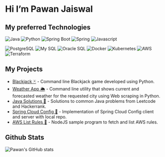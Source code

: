 # Hi I’m Pawan Jaiswal

## My preferred Technologies

![Java](https://img.shields.io/badge/-Java-orange?logo=java)
![Python](https://img.shields.io/badge/-Python-yellow?logo=python)
![Spring Boot](https://img.shields.io/badge/-Spring%20Boot-EEF2FB?logo=springboot)
![Spring](https://img.shields.io/badge/-Spring-EEF2FB?logo=spring)
![Javascript](https://img.shields.io/badge/-Javascript-red?logo=javascript)

![PostgreSQL](https://img.shields.io/badge/-PostgreSQL-EEF2FB?logo=postgresql)
![My SQL](https://img.shields.io/badge/-My%20SQL-orange?logo=mysql)
![Oracle SQL](https://img.shields.io/badge/-Oracle%20SQL-orange?logo=oracle)
![Docker](https://img.shields.io/badge/-Docker-EEF2FB?logo=docker)
![Kubernetes](https://img.shields.io/badge/-Kubernetes-EEF2FB?logo=kubernetes)
![AWS](https://img.shields.io/badge/-AWS-EEF2FB?logo=amazon)
![Terraform](https://img.shields.io/badge/-Terraform-6434eb?logo=terraform)

## My Projects

- [Blackjack :black_joker:](https://github.com/pawanJ09/blackjack.git) - Command line Blackjack game developed using Python.
- [Weather App :sun_behind_rain_cloud:](https://github.com/pawanJ09/weather-app.git) - Command line utility that shows current and forecasted weather for the requested city using Web scraping in Python.
- [Java Solutions 🚀](https://github.com/pawanJ09/java-solutions.git) - Solutions to common Java problems from Leetcode and Hackerrank.
- [Spring Cloud Config 🚀](https://github.com/pawanJ09/spring-boot.git) - Implementation of Spring Cloud Config client and server with local repo.
- [AWS List Rules 🚀](https://github.com/pawanJ09/nodejs-learning.git) - NodeJS sample program to fetch and list AWS rules.

## Github Stats

![Pawan's GitHub stats](https://github-readme-stats.vercel.app/api?username=pawanJ09&hide=stars,issues,contribs&show_icons=true&theme=dracula)

